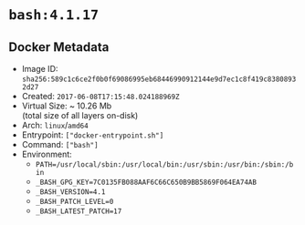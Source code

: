 # `bash:4.1.17`

## Docker Metadata

- Image ID: `sha256:589c1c6ce2f0b0f69086995eb68446990912144e9d7ec1c8f419c83808932d27`
- Created: `2017-06-08T17:15:48.024188969Z`
- Virtual Size: ~ 10.26 Mb  
  (total size of all layers on-disk)
- Arch: `linux`/`amd64`
- Entrypoint: `["docker-entrypoint.sh"]`
- Command: `["bash"]`
- Environment:
  - `PATH=/usr/local/sbin:/usr/local/bin:/usr/sbin:/usr/bin:/sbin:/bin`
  - `_BASH_GPG_KEY=7C0135FB088AAF6C66C650B9BB5869F064EA74AB`
  - `_BASH_VERSION=4.1`
  - `_BASH_PATCH_LEVEL=0`
  - `_BASH_LATEST_PATCH=17`
